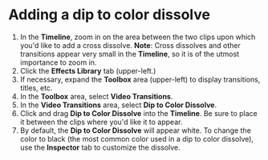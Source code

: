 # Adding a dip to color dissolve

1. In the **Timeline**, zoom in on the area between the two clips upon which you'd like to add a cross dissolve. **Note**: Cross dissolves and other transitions appear very small in the **Timeline**, so it is of the utmost importance to zoom in.
2. Click the **Effects Library** tab \(upper-left.\)
3. If necessary, expand the **Toolbox** area \(upper-left\) to display transitions, titles, etc.
4. In the **Toolbox** area, select **Video Transitions**.
5. In the **Video Transitions** area, select **Dip to Color Dissolve**. 
6. Click and drag **Dip to Color Dissolve** into the **Timeline**. Be sure to place it between the clips where you'd like it to appear. 
7. By default, the **Dip to Color Dissolve** will appear white. To change the color to black \(the most common color used in a dip to color dissolve\), use the **Inspector** tab to customize the dissolve. 


